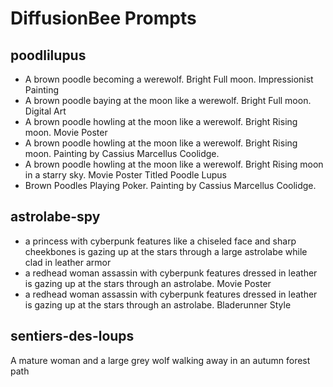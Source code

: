 # DiffusionBee Prompts

## poodlilupus

- A brown poodle becoming a werewolf.  Bright Full moon. Impressionist Painting
- A brown poodle baying at the moon like a werewolf.  Bright Full moon. Digital Art
- A brown poodle howling at the moon like a werewolf. Bright Rising moon. Movie Poster
- A brown poodle howling at the moon like a werewolf. Bright Rising moon. Painting by Cassius Marcellus Coolidge.
- A brown poodle howling at the moon like a werewolf. Bright Rising moon in a starry sky. Movie Poster Titled Poodle Lupus
- Brown Poodles Playing Poker. Painting by Cassius Marcellus Coolidge.

## astrolabe-spy

- a princess with cyberpunk features like a chiseled face and sharp cheekbones is gazing up at the stars through a large astrolabe while clad in leather armor
- a redhead woman assassin with cyberpunk features dressed in leather is gazing up at the stars through an astrolabe. Movie Poster
- a redhead woman assassin with cyberpunk features dressed in leather is gazing up at the stars through an astrolabe. Bladerunner Style

## sentiers-des-loups

A mature woman and a large grey wolf walking away in an autumn forest path
